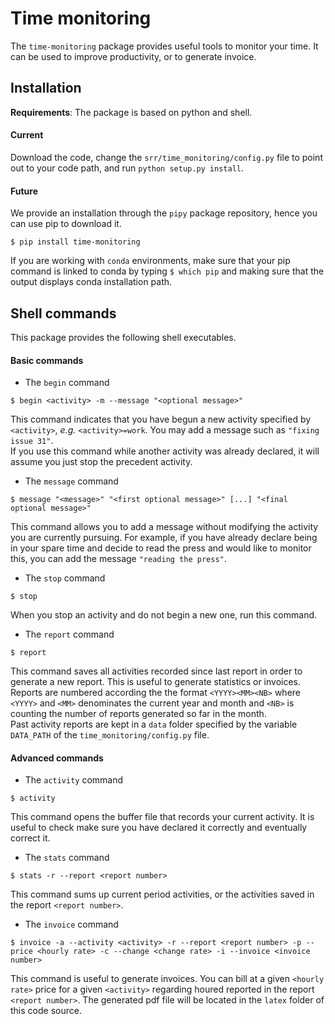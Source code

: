 # Time monitoring

The `time-monitoring` package provides useful tools to monitor your time.
It can be used to improve productivity, or to generate invoice.

## Installation
**Requirements**:
The package is based on python and shell.  

#### Current
Download the code, change the `srr/time_monitoring/config.py` file to point out to your code path, and run `python setup.py install`.

#### Future
We provide an installation through the `pipy` package repository, hence you can use pip to download it.
```
$ pip install time-monitoring
```
If you are working with `conda` environments, make sure that your pip command is linked to conda by typing `$ which pip` and making sure that the output displays conda installation path.

## Shell commands
This package provides the following shell executables.

#### Basic commands
- The `begin` command
```
$ begin <activity> -m --message "<optional message>"
```
This command indicates that you have begun a new activity specified by `<activity>`, *e.g.* `<activity>=work`.
You may add a message such as `"fixing issue 31"`.  
If you use this command while another activity was already declared, it will assume you just stop the precedent activity.

- The `message` command
```
$ message "<message>" "<first optional message>" [...] "<final optional message>"
```
This command allows you to add a message without modifying the activity you are currently pursuing.
For example, if you have already declare being in your spare time and decide to read the press and would like to monitor this, you can add the message `"reading the press"`.

- The `stop` command
```
$ stop
```
When you stop an activity and do not begin a new one, run this command.

- The `report` command
```
$ report
```
This command saves all activities recorded since last report in order to generate a new report.
This is useful to generate statistics or invoices.  
Reports are numbered according the the format `<YYYY><MM><NB>` where `<YYYY>` and `<MM>` denominates the current year and month and `<NB>` is counting the number of reports generated so far in the month.  
Past activity reports are kept in a `data` folder specified by the variable `DATA_PATH` of the `time_monitoring/config.py` file.

#### Advanced commands
- The `activity` command
```
$ activity
```
This command opens the buffer file that records your current activity.
It is useful to check make sure you have declared it correctly and eventually correct it.

- The `stats` command
```
$ stats -r --report <report number>
```
This command sums up current period activities, or the activities saved in the report `<report number>`.

- The `invoice` command
```
$ invoice -a --activity <activity> -r --report <report number> -p --price <hourly rate> -c --change <change rate> -i --invoice <invoice number>
```
This command is useful to generate invoices. 
You can bill at a given `<hourly rate>` price for a given `<activity>` regarding houred reported in the report `<report number>`.
The generated pdf file will be located in the `latex` folder of this code source.
